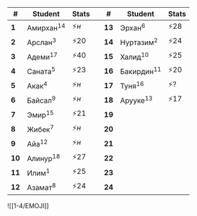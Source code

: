 
| #      | Student              | Stats |     | #      | Student               | Stats |
| ------ | -------------------- | ----- | --- | ------ | --------------------- | ----- |
| **1**  | Амирхан<sup>14</sup> | ⚡$н$  |     | **13** | Эрхан<sup>6</sup>     | ⚡$28$ |
| **2**  | Арслан<sup>3</sup>   | ⚡$20$ |     | **14** | Нуртазим<sup>2</sup>  | ⚡$24$ |
| **3**  | Адеми<sup>17</sup>   | ⚡$40$ |     | **15** | Халид<sup>10</sup>    | ⚡$25$ |
| **4**  | Саната<sup>5</sup>   | ⚡$23$ |     | **16** | Бакирдин<sup>11</sup> | ⚡$20$ |
| **5**  | Акак<sup>4</sup>     | ⚡$н$  |     | **17** | Туня<sup>16</sup>     | ⚡$?$  |
| **6**  | Байсал<sup>9</sup>   | ⚡$н$  |     | **18** | Арууке<sup>13</sup>   | ⚡$17$ |
| **7**  | Эмир<sup>15</sup>    | ⚡$21$ |     | **19** |                       |       |
| **8**  | Жибек<sup>7</sup>    | ⚡$н$  |     | **20** |                       |       |
| **9**  | Айа<sup>12</sup>     | ⚡$н$  |     | **21** |                       |       |
| **10** | Алинур<sup>18</sup>  | ⚡$27$ |     | **22** |                       |       |
| **11** | Илим<sup>1</sup>     | ⚡$25$ |     | **23** |                       |       |
| **12** | Азамат<sup>8</sup>   | ⚡$24$ |     | **24** |                       |       |

![[1-4/EMOJI]]
